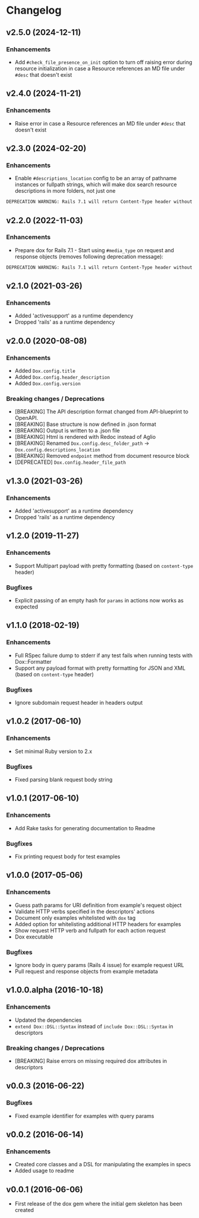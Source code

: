 # Changelog

## v2.5.0 (2024-12-11)

### Enhancements

- Add `#check_file_presence_on_init` option to turn off raising error during resource initialization in case a Resource references an MD file under `#desc` that doesn't exist

## v2.4.0 (2024-11-21)

### Enhancements

- Raise error in case a Resource references an MD file under `#desc` that doesn't exist


## v2.3.0 (2024-02-20)

### Enhancements

- Enable `#descriptions_location` config to be an array of pathname instances or fullpath strings, which will make dox search resource descriptions in more folders, not just one

```bash
DEPRECATION WARNING: Rails 7.1 will return Content-Type header without modification. If you want just the MIME type, please use `#media_type` instead.
```

## v2.2.0 (2022-11-03)

### Enhancements

- Prepare dox for Rails 7.1 - Start using `#media_type` on request and response objects (removes following deprecation message):

```bash
DEPRECATION WARNING: Rails 7.1 will return Content-Type header without modification. If you want just the MIME type, please use `#media_type` instead.
```

## v2.1.0 (2021-03-26)

### Enhancements

- Added 'activesupport' as a runtime dependency
- Dropped 'rails' as a runtime dependency


## v2.0.0 (2020-08-08)

### Enhancements

- Added `Dox.config.title`
- Added `Dox.config.header_description`
- Added `Dox.config.version`


### Breaking changes / Deprecations

- [BREAKING] The API description format changed from API-blueprint to OpenAPI.
- [BREAKING] Base structure is now defined in .json format
- [BREAKING] Output is written to a .json file
- [BREAKING] Html is rendered with Redoc instead of Aglio
- [BREAKING] Renamed `Dox.config.desc_folder_path` -> `Dox.config.descriptions_location`
- [BREAKING] Removed `endpoint` method from document resource block
- [DEPRECATED] `Dox.config.header_file_path`


## v1.3.0 (2021-03-26)

### Enhancements

- Added 'activesupport' as a runtime dependency
- Dropped 'rails' as a runtime dependency


## v1.2.0 (2019-11-27)

### Enhancements

- Support Multipart payload with pretty formatting (based on `content-type` header)


### Bugfixes

- Explicit passing of an empty hash for `params` in actions now works as expected


## v1.1.0 (2018-02-19)

### Enhancements

- Full RSpec failure dump to stderr if any test fails when running tests with Dox::Formatter
- Support any payload format with pretty formatting for JSON and XML (based on `content-type` header)


### Bugfixes

- Ignore subdomain request header in headers output


## v1.0.2 (2017-06-10)

### Enhancements

- Set minimal Ruby version to 2.x


### Bugfixes

- Fixed parsing blank request body string


## v1.0.1 (2017-06-10)

### Enhancements

- Add Rake tasks for generating documentation to Readme


### Bugfixes

- Fix printing request body for test examples


## v1.0.0 (2017-05-06)

### Enhancements

- Guess path params for URI definition from example's request object
- Validate HTTP verbs specified in the descriptors' actions
- Document only examples whitelisted with `dox` tag
- Added option for whitelisting additional HTTP headers for examples
- Show request HTTP verb and fullpath for each action request
- Dox executable


### Bugfixes

- Ignore body in query params (Rails 4 issue) for example request URL
- Pull request and response objects from example metadata


## v1.0.0.alpha (2016-10-18)

### Enhancements

- Updated the dependencies
- `extend Dox::DSL::Syntax` instead of `include Dox::DSL::Syntax` in descriptors


### Breaking changes / Deprecations

- [BREAKING] Raise errors on missing required dox attributes in descriptors


## v0.0.3 (2016-06-22)

### Bugfixes

- Fixed example identifier for examples with query params


## v0.0.2 (2016-06-14)

### Enhancements

- Created core classes and a DSL for manipulating the examples in specs
- Added usage to readme


## v0.0.1 (2016-06-06)

- First release of the dox gem where the initial gem skeleton has been created
